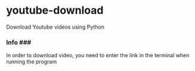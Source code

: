 # youtube-download
Download Youtube videos using Python

### Info ### <br>
In order to download video, you need to enter the link in the terminal when running the program
